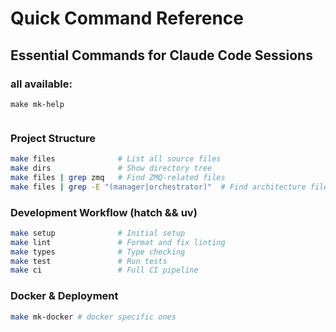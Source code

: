 # Quick Command Reference

## Essential Commands for Claude Code Sessions

### all available:

```
make mk-help
```
```
```

### Project Structure
```bash
make files              # List all source files
make dirs               # Show directory tree
make files | grep zmq   # Find ZMQ-related files
make files | grep -E "(manager|orchestrator)"  # Find architecture files
```

### Development Workflow (hatch && uv)
```bash
make setup              # Initial setup
make lint               # Format and fix linting
make types              # Type checking
make test               # Run tests
make ci                 # Full CI pipeline
```


### Docker & Deployment
```bash
make mk-docker # docker specific ones
```

